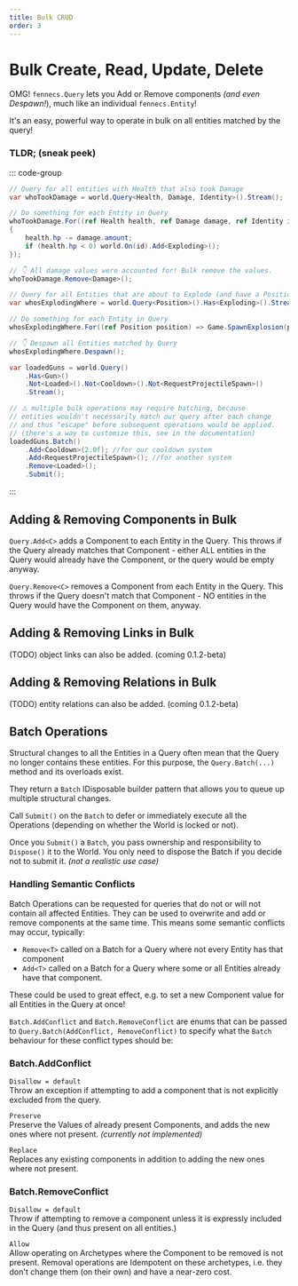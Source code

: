 ```yaml
---
title: Bulk CRUD
order: 3
---
```


# Bulk Create, Read, Update, Delete
OMG! `fennecs.Query` lets you Add or Remove components *(and even Despawn!*), much like an individual `fennecs.Entity`!

It's an easy, powerful way to operate in bulk on all entities matched by the query!


### TLDR; (sneak peek)
::: code-group
```cs [Damage System]
// Query for all entities with Health that also took Damage
var whoTookDamage = world.Query<Health, Damage, Identity>().Stream();

// Do something for each Entity in Query
whoTookDamage.For((ref Health health, ref Damage damage, ref Identity id) => 
{
    health.hp -= damage.amount;
    if (health.hp < 0) world.On(id).Add<Exploding>();
});

// 👇 All damage values were accounted for! Bulk remove the values.
whoTookDamage.Remove<Damage>();
```

```cs [Death Explosion System]
// Query for all Entities that are about to Explode (and have a Position)
var whosExplodingWhere = world.Query<Position>().Has<Exploding>().Stream();

// Do something for each Entity in Query
whosExplodingWhere.For((ref Position position) => Game.SpawnExplosion(position));

// 👇 Despawn all Entities matched by Query
whosExplodingWhere.Despawn();
```

```cs [Multiple Bulk Operations]
var loadedGuns = world.Query()
    .Has<Gun>()
    .Not<Loaded>().Not<Cooldown>().Not<RequestProjectileSpawn>()
    .Stream();

// ⚠️ multiple bulk operations may require batching, because
// entities wouldn't necessarily match our query after each change
// and thus "escape" before subsequent operations would be applied.
// (there's a way to customize this, see in the documentation)
loadedGuns.Batch()
    .Add<Cooldown>(2.0f); //for our cooldown system
    .Add<RequestProjectileSpawn>(); //for another system
    .Remove<Loaded>(); 
    .Submit();
```

:::

## Adding & Removing Components in Bulk
`Query.Add<C>` adds a Component to each Entity in the Query. This throws if the Query already matches that Component - either ALL entities in the Query would already have the Component, or the query would be empty anyway.

`Query.Remove<C>` removes a Component from each Entity in the Query. This throws if the Query doesn't match that Component - NO entities in the Query would have the Component on them, anyway.


## Adding & Removing Links in Bulk
(TODO) object links can also be added. (coming 0.1.2-beta)

## Adding & Removing Relations in Bulk
(TODO) entity relations can also be added. (coming 0.1.2-beta)


## Batch Operations
Structural changes to all the Entities in a Query often mean that the Query no longer contains these entities. For this purpose, the `Query.Batch(...)` method and its overloads exist.

They return a `Batch` IDisposable builder pattern that allows you to queue up multiple structural changes.

Call `Submit()` on the `Batch` to defer or immediately execute all the Operations (depending on whether the World is locked or not).

Once you `Submit()` a `Batch`, you pass ownership and responsibility to `Dispose()` it to the World. You only need to dispose the Batch if you decide not to submit it. *(not a realistic use case)*

### Handling Semantic Conflicts
Batch Operations can be requested for queries that do not or will not contain all affected Entities. They can be used to overwrite and add or remove components at the same time. This means some semantic conflicts may occur, typically:
* `Remove<T>` called on a Batch for a Query where not every Entity has that component
* `Add<T>` called on a Batch for a Query where some or all Entities already have that component.

These could be used to great effect, e.g. to set a new Component value for all Entities in the Query at once!

`Batch.AddConflict` and `Batch.RemoveConflict` are enums that can be passed to `Query.Batch(AddConflict, RemoveConflict)` to specify what the `Batch` behaviour for these conflict types should be:

### Batch.AddConflict
`Disallow = default`  
Throw an exception if attempting to add a component that is not explicitly excluded from the query.

`Preserve`  
Preserve the Values of already present Components, and adds the new ones where not present. *(currently not implemented)*

`Replace`  
Replaces any existing components in addition to adding the new ones where not present.

### Batch.RemoveConflict
`Disallow = default`  
Throw if attempting to remove a component unless it is expressly included in the Query (and thus present on all entities.)

`Allow`  
Allow operating on Archetypes where the Component to be removed is not present. Removal operations are Idempotent on these archetypes, i.e. they don't change them (on their own) and have a near-zero cost.
